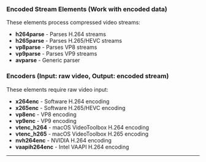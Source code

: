 ### Encoded Stream Elements (Work with encoded data)
These elements process compressed video streams:

- **h264parse** - Parses H.264 streams
- **h265parse** - Parses H.265/HEVC streams
- **vp8parse** - Parses VP8 streams
- **vp9parse** - Parses VP9 streams
- **avparse** - Generic parser

### Encoders (Input: raw video, Output: encoded stream)
These elements require raw video input:

- **x264enc** - Software H.264 encoding
- **x265enc** - Software H.265/HEVC encoding
- **vp8enc** - VP8 encoding
- **vp9enc** - VP9 encoding
- **vtenc_h264** - macOS VideoToolbox H.264 encoding
- **vtenc_h265** - macOS VideoToolbox H.265 encoding
- **nvh264enc** - NVIDIA H.264 encoding
- **vaapih264enc** - Intel VAAPI H.264 encoding


---


